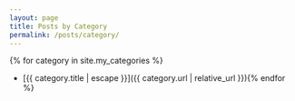 ```yaml
---
layout: page
title: Posts by Category
permalink: /posts/category/
---
```

{% for category in site.my_categories %}
* [{{ category.title | escape }}]({{ category.url | relative_url }}){% endfor %}
